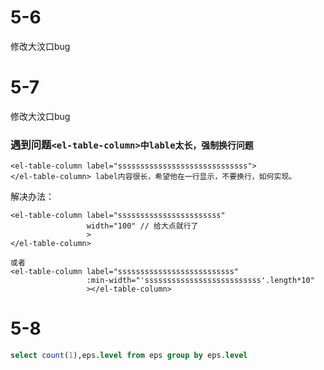 # 5-6

修改大汶口bug

# 5-7

修改大汶口bug

### 遇到问题`<el-table-column>中lable太长，强制换行问题`

~~~vue
<el-table-column label="sssssssssssssssssssssssssssss">
</el-table-column> label内容很长，希望他在一行显示，不要换行，如何实现。
~~~

解决办法：

~~~vue
<el-table-column label="sssssssssssssssssssssss"
                 width="100" // 给大点就行了
                 >
</el-table-column>

或者
<el-table-column label="ssssssssssssssssssssssssss" 
                 :min-width="'ssssssssssssssssssssssssss'.length*10"
                 ></el-table-column>
~~~

# 5-8

~~~sql
select count(1),eps.level from eps group by eps.level
~~~

